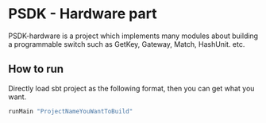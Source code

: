 # PSDK - Hardware part

PSDK-hardware is a project which implements many modules about building a programmable switch such as GetKey, Gateway, Match, HashUnit. etc.

## How to run

Directly load sbt project as the following format, then you can get what you want.
```sbt
runMain "ProjectNameYouWantToBuild"
```
